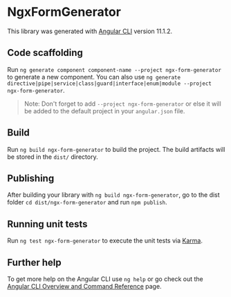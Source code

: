 # NgxFormGenerator

This library was generated with [Angular CLI](https://github.com/angular/angular-cli) version 11.1.2.

## Code scaffolding

Run `ng generate component component-name --project ngx-form-generator` to generate a new component. You can also use `ng generate directive|pipe|service|class|guard|interface|enum|module --project ngx-form-generator`.
> Note: Don't forget to add `--project ngx-form-generator` or else it will be added to the default project in your `angular.json` file. 

## Build

Run `ng build ngx-form-generator` to build the project. The build artifacts will be stored in the `dist/` directory.

## Publishing

After building your library with `ng build ngx-form-generator`, go to the dist folder `cd dist/ngx-form-generator` and run `npm publish`.

## Running unit tests

Run `ng test ngx-form-generator` to execute the unit tests via [Karma](https://karma-runner.github.io).

## Further help

To get more help on the Angular CLI use `ng help` or go check out the [Angular CLI Overview and Command Reference](https://angular.io/cli) page.
